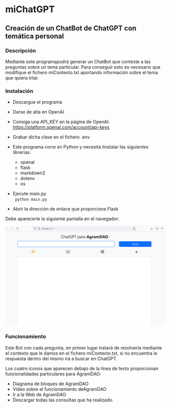 # miChatGPT

## Creación de un ChatBot de ChatGPT con temática personal  

### Descripción

Mediante este programapodrá generar un ChatBot que conteste a las preguntas sobre un tema particular. 
Para conseguir esto es necesario que modifique el fichero miContexto.txt aportando información sobre el tema 
que quiera trtar.

### Instalación

* Descargue el programa
* Darse de alta en OpenAI
* Consiga una API_KEY en la página de OpenAI: https://platform.openai.com/account/api-keys
* Grabar dicha clave en el fichero .env 

* Este programa corre en Python y necesita linstalar las siguientes librerías:
    * openai
    * flask
    * markdown2
    * dotenv
    * os

* Ejecute main.py  
<code> python main.py </code> 

* Abrir la dirección de enlace que proporciona Flask


Debe aparecerle la siguiente pantalla en el navegador:

![Pantalla principal de miChatGPT](https://github.com/b2p5/miChatGPT/blob/master/static/images/PantallaChatAgramDAO.png)


### Funcionamiento

Este Bot con cada pregunta, en primer lugar tratará de resolverla mediante el contexto que le damos en el fichero
miContexto.txt, si no encuentra la respuesta dentro del mismo irá a buscar en ChatGPT.

Los cuatro iconos que aparecen debajo de la línea de texto proporcionan funcionalidades particulares para AgramDAO:
* Diagrama de bloques de AgramDAO
* Vídeo sobre el funcionamiento deAgramDAO
* Ir a la Web de AgramDAO
* Descargar todas las consultas que ha realizado.   


